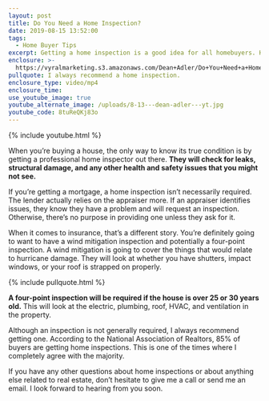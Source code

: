 ```yaml
---
layout: post
title: Do You Need a Home Inspection?
date: 2019-08-15 13:52:00
tags:
  - Home Buyer Tips
excerpt: Getting a home inspection is a good idea for all homebuyers. Here’s why.
enclosure: >-
  https://vyralmarketing.s3.amazonaws.com/Dean+Adler/Do+You+Need+a+Home+Inspection_.mp4
pullquote: I always recommend a home inspection.
enclosure_type: video/mp4
enclosure_time:
use_youtube_image: true
youtube_alternate_image: /uploads/8-13---dean-adler---yt.jpg
youtube_code: 8tuReQKj83o
---
```


{% include youtube.html %}

When you’re buying a house, the only way to know its true condition is by getting a professional home inspector out there. **They will check for leaks, structural damage, and any other health and safety issues that you might not see.**

If you’re getting a mortgage, a home inspection isn’t necessarily required. The lender actually relies on the appraiser more. If an appraiser identifies issues, they know they have a problem and will request an inspection. Otherwise, there’s no purpose in providing one unless they ask for it.

When it comes to insurance, that’s a different story. You’re definitely going to want to have a wind mitigation inspection and potentially a four-point inspection. A wind mitigation is going to cover the things that would relate to hurricane damage. They will look at whether you have shutters, impact windows, or your roof is strapped on properly.

{% include pullquote.html %}

**A four-point inspection will be required if the house is over 25 or 30 years old.** This will look at the electric, plumbing, roof, HVAC, and ventilation in the property.

Although an inspection is not generally required, I always recommend getting one. According to the National Association of Realtors, 85% of buyers are getting home inspections. This is one of the times where I completely agree with the majority.

If you have any other questions about home inspections or about anything else related to real estate, don’t hesitate to give me a call or send me an email. I look forward to hearing from you soon.